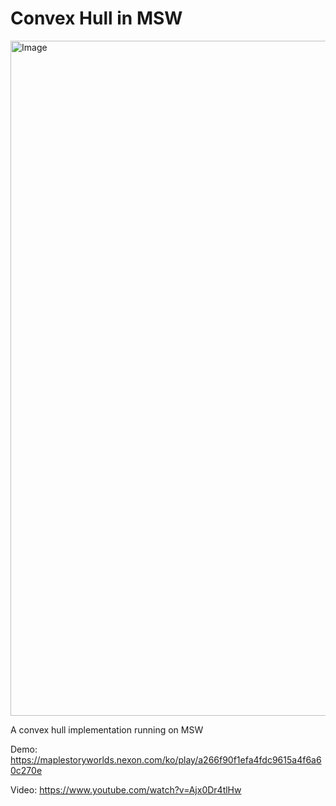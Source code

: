 # Convex Hull in MSW
<img width="1920" height="1080" alt="Image" src="https://github.com/user-attachments/assets/b6247f92-3883-4b5c-b214-17d89ca73889"/>

A convex hull implementation running on MSW

Demo: https://maplestoryworlds.nexon.com/ko/play/a266f90f1efa4fdc9615a4f6a60c270e

Video: https://www.youtube.com/watch?v=Ajx0Dr4tlHw
